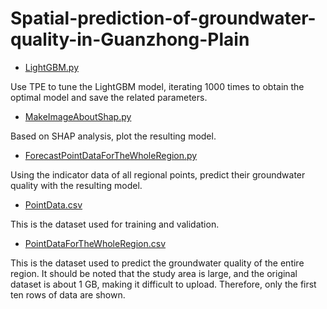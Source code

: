 # Spatial-prediction-of-groundwater-quality-in-Guanzhong-Plain
- [LightGBM.py](https://github.com/BD-Sengoku/Spatial-prediction-of-groundwater-quality-in-Guanzhong-Plain/blob/main/LightGBM.py)

Use TPE to tune the LightGBM model, iterating 1000 times to obtain the optimal model and save the related parameters.



- [MakeImageAboutShap.py](https://github.com/BD-Sengoku/Spatial-prediction-of-groundwater-quality-in-Guanzhong-Plain/blob/main/MakeImageAboutShap.py)

Based on SHAP analysis, plot the resulting model.



- [ForecastPointDataForTheWholeRegion.py](https://github.com/BD-Sengoku/Spatial-prediction-of-groundwater-quality-in-Guanzhong-Plain/blob/main/ForecastPointDataForTheWholeRegion.py)

Using the indicator data of all regional points, predict their groundwater quality with the resulting model.



- [PointData.csv](https://github.com/BD-Sengoku/Spatial-prediction-of-groundwater-quality-in-Guanzhong-Plain/blob/main/PointData.csv)

This is the dataset used for training and validation.



- [PointDataForTheWholeRegion.csv](https://github.com/BD-Sengoku/Spatial-prediction-of-groundwater-quality-in-Guanzhong-Plain/blob/main/PointDataForTheWholeRegion.csv)

This is the dataset used to predict the groundwater quality of the entire region. It should be noted that the study area is large, and the original dataset is about 1 GB, making it difficult to upload. Therefore, only the first ten rows of data are shown.
